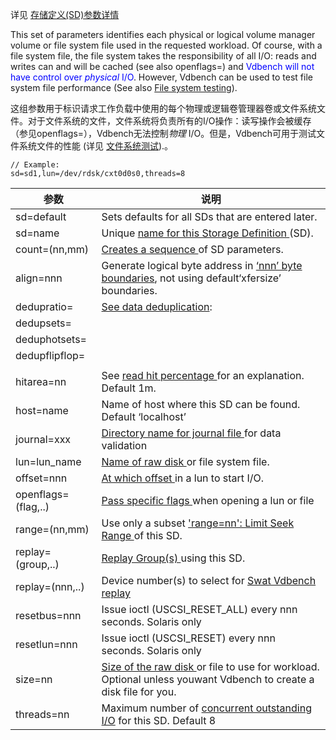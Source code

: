 详见 [存储定义(SD)参数详情](#_bookmark80)

This set of parameters identifies each physical or logical volume manager volume or file system file used in the requested workload. Of course, with a file system file, the file system takes the responsibility of all I/O: reads and writes can and will be cached (see also openflags=) and <font color="blue">Vdbench will not have control over *physical* I/O</font>. However, Vdbench can be used to test file system file performance (See also [File system testing](#_bookmark153)).

这组参数用于标识请求工作负载中使用的每个物理或逻辑卷管理器卷或文件系统文件。对于文件系统的文件，文件系统将负责所有的I/O操作：读写操作会被缓存（参见openflags=），Vdbench无法控制*物理* I/O。但是，Vdbench可用于测试文件系统文件的性能 (详见 [文件系统测试](#_bookmark153)).。



```shell
// Example: 
sd=sd1,lun=/dev/rdsk/cxt0d0s0,threads=8
```

 

| 参数                | 说明                                                         |
| ------------------- | ------------------------------------------------------------ |
| sd=default          | Sets defaults for all SDs that are entered later.            |
| sd=name             | Unique [name for this Storage Definition ](#_bookmark81)(SD). |
| count=(nn,mm)       | [Creates a sequence ](#_bookmark84)of SD parameters.         |
| align=nnn           | Generate logical byte address in [‘nnn’ byte boundaries](#_bookmark91), not using default‘xfersize’ boundaries. |
| dedupratio=         | [See data deduplication](#_bookmark137):                     |
| dedupsets=          |                                                              |
| deduphotsets=       |                                                              |
| dedupflipflop=      |                                                              |
|                     |                                                              |
| hitarea=nn          | See [read hit percentage ](#_bookmark101)for an explanation. Default 1m. |
| host=name           | Name of host where this SD can be found. Default ‘localhost’ |
| journal=xxx         | [Directory name for journal file ](#_bookmark89)for data validation |
| lun=lun_name        | [Name of raw disk ](#_bookmark82)or file system file.        |
| offset=nnn          | [At which offset ](#_bookmark90)in a lun to start I/O.       |
| openflags=(flag,..) | [Pass specific flags ](#_bookmark92)when opening a lun or file |
| range=(nn,mm)       | Use only a subset ['range=nn': Limit Seek Range ](#_bookmark86)of this SD. |
| replay=(group,..)   | [Replay Group(s) ](#_bookmark151)using this SD.              |
| replay=(nnn,..)     | Device number(s) to select for [Swat Vdbench replay](#_bookmark151) |
| resetbus=nnn        | Issue ioctl (USCSI_RESET_ALL) every nnn seconds. Solaris only |
| resetlun=nnn        | Issue ioctl (USCSI_RESET) every nnn seconds. Solaris only    |
| size=nn             | [Size of the raw disk ](#_bookmark85)or file to use for workload.  Optional unless youwant Vdbench to create a disk file for you. |
| threads=nn          | Maximum number of [concurrent outstanding I/O](#_bookmark87) for this SD. Default 8 |